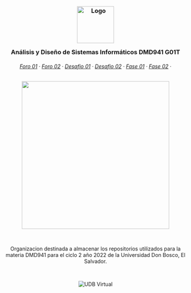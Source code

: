 <h3 align="center">
	<img src="https://raw.githubusercontent.com/DMD941/.github/main/Assets/1544x1544_circle.png" width="100" alt="Logo"/><br/>
	<img src="https://raw.githubusercontent.com/DMD941/.github/main/Assets/transparent.png" height="30" width="0px"/>
  Análisis y Diseño de Sistemas Informáticos DMD941 G01T
	<img src="https://raw.githubusercontent.com/DMD941/.github/main/Assets/transparent.png" height="30" width="0px"/>
</h3>

<h6 align="center">
  <a href="https://github.com/DMD941/Foro_01">Foro 01</a>
  ·
  <a href="https://github.com/DMD941/Foro_02">Foro 02</a>
	·
  <a href="https://github.com/DMD941/Desafio_01">Desafio 01</a>
  ·
  <a href="https://github.com/DMD941/Desafio_02">Desafio 02</a>
  ·
  <a href="https://github.com/DMD941/Fase_01">Fase 01</a>
  ·
  <a href="https://github.com/DMD941/Fase_02">Fase 02</a>
	·
</h6>

<p align="center">
  <img src="https://raw.githubusercontent.com/DMD941/.github/main/Assets/macchiato.png" width="400" />
</p>

&nbsp;

<p align="center">
Organizacion destinada a almacenar los repositorios utilizados para la materia DMD941 para el ciclo 2 año 2022 de la Universidad Don Bosco, El Salvador.
</p>


&nbsp;

<p align="center">
<img src="https://raw.githubusercontent.com/DMD941/.github/main/Assets/udb_logo.png" alt="UDB Virtual"/>
</p>

&nbsp;
